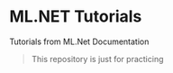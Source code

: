 # ML.NET Tutorials
 
 Tutorials from ML.Net Documentation


> This repository is just for practicing 
